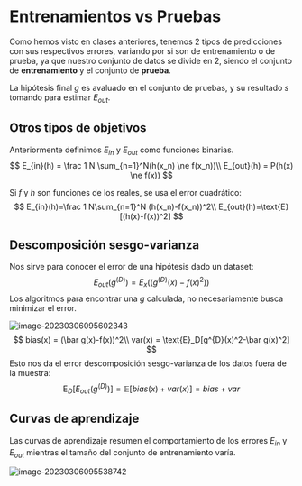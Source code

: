 # Entrenamientos vs Pruebas

Como hemos visto en clases anteriores, tenemos 2 tipos de predicciones con sus respectivos errores, variando por si son de entrenamiento o de prueba, ya que nuestro conjunto de datos se divide en 2, siendo el conjunto de **entrenamiento** y el conjunto de **prueba**.

La hipótesis final $g$ es avaluado en el conjunto de pruebas, y su resultado $s$ tomando para estimar $E_{out}$.

## Otros tipos de objetivos

Anteriormente definimos $E_{in}$ y $E_{out}$ como funciones binarias.
$$
E_{in}(h) = \frac 1 N \sum_{n=1}^N(h(x_n) \ne f(x_n))\\
E_{out}(h) = P(h(x) \ne f(x))
$$

Si $f$ y $h$ son funciones de los reales, se usa el error cuadrático:
$$
E_{in}(h)=\frac 1 N\sum_{n=1}^N (h(x_n)-f(x_n))^2\\
E_{out}(h)=\text{E}[(h(x)-f(x))^2]
$$


## Descomposición sesgo-varianza

Nos sirve para conocer el error de una hipótesis dado un dataset:
$$
E_{out}(g^{(D)}) = E_x\left((g^{(D)}(x)-f(x)^2)\right)
$$
Los algoritmos para encontrar una $g$ calculada, no necesariamente busca minimizar el error.

![image-20230306095602343](/home/ivn/snap/typora/76/.config/Typora/typora-user-images/image-20230306095602343.png)
$$
bias(x) = (\bar g(x)-f(x))^2\\
var(x) = \text{E}_D[g^{D}(x)^2-\bar g(x)^2]
$$
Esto nos da el error descomposición sesgo-varianza de los datos fuera de la muestra:
$$
\text{E}_D[E_{out}(g^{(D)})]= \mathbb E [bias(x)+var(x)]=bias+var
$$


## Curvas de aprendizaje

Las curvas de aprendizaje resumen el comportamiento de los errores $E_{in}$ y $E_{out}$ mientras el tamaño del conjunto de entrenamiento varía.

![image-20230306095538742](/home/ivn/snap/typora/76/.config/Typora/typora-user-images/image-20230306095538742.png)

